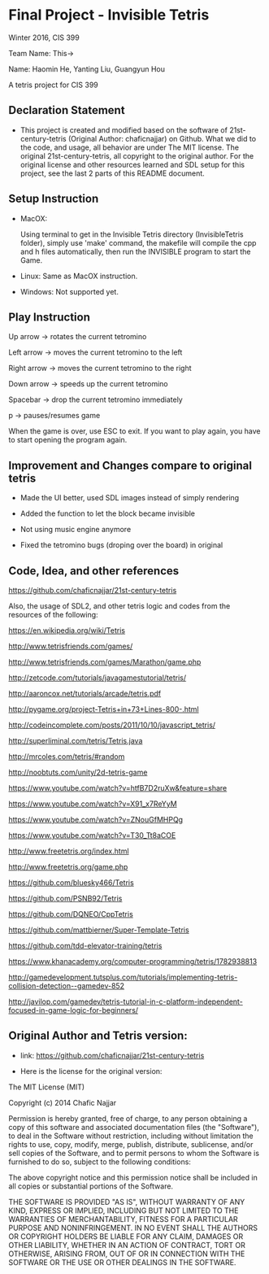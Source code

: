 # Final Project - Invisible Tetris
Winter 2016, CIS 399

Team Name: This->

Name: Haomin He, Yanting Liu, Guangyun Hou

A tetris project for CIS 399 

## Declaration Statement
* This project is created and modified based on the software of 21st-century-tetris (Original Author: chaficnajjar) on Github. What we did to the code, and usage, all behavior are under The MIT license. The original 21st-century-tetris, all copyright to the original author. For the original license and other resources learned and SDL setup for this project, see the last 2 parts of this README document.

## Setup Instruction

* MacOX:

	Using terminal to get in the Invisible Tetris directory (InvisibleTetris folder), simply use 'make' command, the makefile will compile the cpp and h files automatically, then run the INVISIBLE program to start the Game.

* Linux:
	Same as MacOX instruction.

* Windows:
	Not supported yet.

## Play Instruction

Up arrow -> rotates the current tetromino

Left arrow -> moves the current tetromino to the left

Right arrow -> moves the current tetromino to the right

Down arrow -> speeds up the current tetromino

Spacebar -> drop the current tetromino immediately 

p -> pauses/resumes game

When the game is over, use ESC to exit. If you want to play again, you have to start opening the program again.

## Improvement and Changes compare to original tetris
* Made the UI better, used SDL images instead of simply rendering

* Added the function to let the block became invisible

* Not using music engine anymore

* Fixed the tetromino bugs (droping over the board) in original

## Code, Idea, and other references

https://github.com/chaficnajjar/21st-century-tetris

Also, the usage of SDL2, and other tetris logic and codes from the resources of the following:

https://en.wikipedia.org/wiki/Tetris

http://www.tetrisfriends.com/games/

http://www.tetrisfriends.com/games/Marathon/game.php

http://zetcode.com/tutorials/javagamestutorial/tetris/

http://aaroncox.net/tutorials/arcade/tetris.pdf

http://pygame.org/project-Tetris+in+73+Lines-800-.html

http://codeincomplete.com/posts/2011/10/10/javascript_tetris/

http://superliminal.com/tetris/Tetris.java

http://mrcoles.com/tetris/#random

http://noobtuts.com/unity/2d-tetris-game

https://www.youtube.com/watch?v=htfB7D2ruXw&feature=share

https://www.youtube.com/watch?v=X91_x7ReYyM

https://www.youtube.com/watch?v=ZNouGfMHPQg

https://www.youtube.com/watch?v=T30_Tt8aCOE

http://www.freetetris.org/index.html

http://www.freetetris.org/game.php

https://github.com/bluesky466/Tetris

https://github.com/PSNB92/Tetris

https://github.com/DQNEO/CppTetris

https://github.com/mattbierner/Super-Template-Tetris

https://github.com/tdd-elevator-training/tetris

https://www.khanacademy.org/computer-programming/tetris/1782938813

http://gamedevelopment.tutsplus.com/tutorials/implementing-tetris-collision-detection--gamedev-852

http://javilop.com/gamedev/tetris-tutorial-in-c-platform-independent-focused-in-game-logic-for-beginners/

## Original Author and Tetris version:
* link: https://github.com/chaficnajjar/21st-century-tetris

* Here is the license for the original version:

The MIT License (MIT)

Copyright (c) 2014 Chafic Najjar

Permission is hereby granted, free of charge, to any person obtaining a copy of
this software and associated documentation files (the "Software"), to deal in
the Software without restriction, including without limitation the rights to
use, copy, modify, merge, publish, distribute, sublicense, and/or sell copies of
the Software, and to permit persons to whom the Software is furnished to do so,
subject to the following conditions:

The above copyright notice and this permission notice shall be included in all
copies or substantial portions of the Software.

THE SOFTWARE IS PROVIDED "AS IS", WITHOUT WARRANTY OF ANY KIND, EXPRESS OR
IMPLIED, INCLUDING BUT NOT LIMITED TO THE WARRANTIES OF MERCHANTABILITY, FITNESS
FOR A PARTICULAR PURPOSE AND NONINFRINGEMENT. IN NO EVENT SHALL THE AUTHORS OR
COPYRIGHT HOLDERS BE LIABLE FOR ANY CLAIM, DAMAGES OR OTHER LIABILITY, WHETHER
IN AN ACTION OF CONTRACT, TORT OR OTHERWISE, ARISING FROM, OUT OF OR IN
CONNECTION WITH THE SOFTWARE OR THE USE OR OTHER DEALINGS IN THE SOFTWARE.

